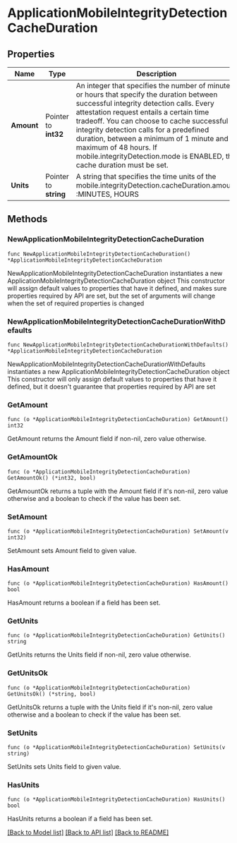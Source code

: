 # ApplicationMobileIntegrityDetectionCacheDuration

## Properties

Name | Type | Description | Notes
------------ | ------------- | ------------- | -------------
**Amount** | Pointer to **int32** | An integer that specifies the number of minutes or hours that specify the duration between successful integrity detection calls. Every attestation request entails a certain time tradeoff. You can choose to cache successful integrity detection calls for a predefined duration, between a minimum of 1 minute and a maximum of 48 hours. If mobile.integrityDetection.mode is ENABLED, the cache duration must be set. | [optional] 
**Units** | Pointer to **string** | A string that specifies the time units of the mobile.integrityDetection.cacheDuration.amount :MINUTES, HOURS | [optional] 

## Methods

### NewApplicationMobileIntegrityDetectionCacheDuration

`func NewApplicationMobileIntegrityDetectionCacheDuration() *ApplicationMobileIntegrityDetectionCacheDuration`

NewApplicationMobileIntegrityDetectionCacheDuration instantiates a new ApplicationMobileIntegrityDetectionCacheDuration object
This constructor will assign default values to properties that have it defined,
and makes sure properties required by API are set, but the set of arguments
will change when the set of required properties is changed

### NewApplicationMobileIntegrityDetectionCacheDurationWithDefaults

`func NewApplicationMobileIntegrityDetectionCacheDurationWithDefaults() *ApplicationMobileIntegrityDetectionCacheDuration`

NewApplicationMobileIntegrityDetectionCacheDurationWithDefaults instantiates a new ApplicationMobileIntegrityDetectionCacheDuration object
This constructor will only assign default values to properties that have it defined,
but it doesn't guarantee that properties required by API are set

### GetAmount

`func (o *ApplicationMobileIntegrityDetectionCacheDuration) GetAmount() int32`

GetAmount returns the Amount field if non-nil, zero value otherwise.

### GetAmountOk

`func (o *ApplicationMobileIntegrityDetectionCacheDuration) GetAmountOk() (*int32, bool)`

GetAmountOk returns a tuple with the Amount field if it's non-nil, zero value otherwise
and a boolean to check if the value has been set.

### SetAmount

`func (o *ApplicationMobileIntegrityDetectionCacheDuration) SetAmount(v int32)`

SetAmount sets Amount field to given value.

### HasAmount

`func (o *ApplicationMobileIntegrityDetectionCacheDuration) HasAmount() bool`

HasAmount returns a boolean if a field has been set.

### GetUnits

`func (o *ApplicationMobileIntegrityDetectionCacheDuration) GetUnits() string`

GetUnits returns the Units field if non-nil, zero value otherwise.

### GetUnitsOk

`func (o *ApplicationMobileIntegrityDetectionCacheDuration) GetUnitsOk() (*string, bool)`

GetUnitsOk returns a tuple with the Units field if it's non-nil, zero value otherwise
and a boolean to check if the value has been set.

### SetUnits

`func (o *ApplicationMobileIntegrityDetectionCacheDuration) SetUnits(v string)`

SetUnits sets Units field to given value.

### HasUnits

`func (o *ApplicationMobileIntegrityDetectionCacheDuration) HasUnits() bool`

HasUnits returns a boolean if a field has been set.


[[Back to Model list]](../README.md#documentation-for-models) [[Back to API list]](../README.md#documentation-for-api-endpoints) [[Back to README]](../README.md)


